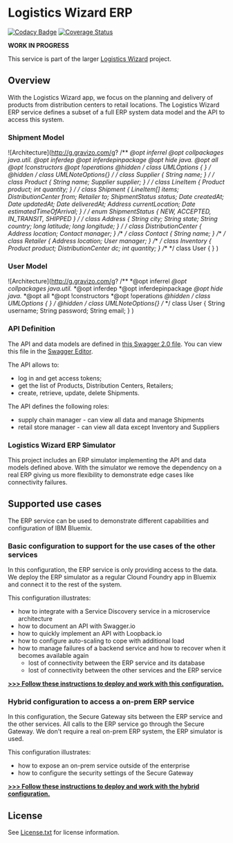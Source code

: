 # Logistics Wizard ERP

[![Codacy Badge](https://api.codacy.com/project/badge/Grade/1918ce5ef7fa4b7c95c55d4328cbaa18)](https://www.codacy.com/app/fred/logistics-wizard-erp?utm_source=github.com&amp;utm_medium=referral&amp;utm_content=IBM-Bluemix/logistics-wizard-erp&amp;utm_campaign=Badge_Grade)
[![Coverage Status](https://coveralls.io/repos/github/IBM-Bluemix/logistics-wizard-erp/badge.svg?branch=master)](https://coveralls.io/github/IBM-Bluemix/logistics-wizard-erp?branch=master)

**WORK IN PROGRESS**

This service is part of the larger [Logistics Wizard](https://github.com/IBM-Bluemix/logistics-wizard) project.

## Overview

With the Logistics Wizard app, we focus on the planning and delivery of products from distribution centers to retail locations. The Logistics Wizard ERP service defines a subset of a full ERP system data model and the API to access this system.

### Shipment Model

![Architecture](http://g.gravizo.com/g?
  /**
   *@opt inferrel
   *@opt collpackages java.util.*
   *@opt inferdep
   *@opt inferdepinpackage
   *@opt hide java.*
   *@opt all
   *@opt !constructors
   *@opt !operations
   *@hidden
   */
  class UMLOptions {
  }
  /**
   *@hidden
   */
  class UMLNoteOptions{}
  /**
   */
  class Supplier {
    String name;
  }
  /**
   */
  class Product {
    String name;
    Supplier supplier;
  }
  /**
   */
  class LineItem {
    Product product;
    int quantity;
  }
  /**
   */
  class Shipment {
    LineItem[] items;
    DistributionCenter from;
    Retailer to;
    ShipmentStatus status;
    Date createdAt;
    Date updatedAt;
    Date deliveredAt;
    Address currentLocation;
    Date estimatedTimeOfArrival;
  }
  /**
   */
  enum ShipmentStatus {
    NEW, ACCEPTED, IN_TRANSIT, SHIPPED
  }
  /**
   */
  class Address {
    String city;
    String state;
    String country;
    long latitude;
    long longitude;
  }
  /**
   */
  class DistributionCenter {
    Address location;
    Contact manager;
  }
  /**
   */
  class Contact {
    String name;
  }
  /**
   */
  class Retailer {
    Address location;
    User manager;
  }
  /**
   */
  class Inventory {
    Product product;
    DistributionCenter dc;
    int quantity;
  }
  /**
   */
  class User {
  }
)

### User Model

![Architecture](http://g.gravizo.com/g?
  /**
   *@opt inferrel
   *@opt collpackages java.util.*
   *@opt inferdep
   *@opt inferdepinpackage
   *@opt hide java.*
   *@opt all
   *@opt !constructors
   *@opt !operations
   *@hidden
   */
  class UMLOptions {
  }
  /**
   *@hidden
   */
  class UMLNoteOptions{}
  /**
   */
  class User {
    String username;
    String password;
    String email;
  }
)
### API Definition

The API and data models are defined in [this Swagger 2.0 file](spec.yaml). You can view this file in the [Swagger Editor](http://editor.swagger.io/#/?import=https://raw.githubusercontent.com/IBM-Bluemix/logistics-wizard-erp/master/spec.yaml
).

The API allows to:
* log in and get access tokens;
* get the list of Products, Distribution Centers, Retailers;
* create, retrieve, update, delete Shipments.

The API defines the following roles:
* supply chain manager - can view all data and manage Shipments
* retail store manager - can view all data except Inventory and Suppliers

### Logistics Wizard ERP Simulator

This project includes an ERP simulator implementing the API and data models defined above. With the simulator we remove the dependency on a real ERP giving us more flexibility to demonstrate edge cases like connectivity failures.

## Supported use cases

The ERP service can be used to demonstrate different capabilities and configuration of IBM Bluemix.

### Basic configuration to support for the use cases of the other services

In this configuration, the ERP service is only providing access to the data. We deploy the ERP simulator as a regular Clound Foundry app in Bluemix and connect it to the rest of the system.

This configuration illustrates:
* how to integrate with a Service Discovery service in a microservice architecture
* how to document an API with Swagger.io
* how to quickly implement an API with Loopback.io
* how to configure auto-scaling to cope with additional load
* how to manage failures of a backend service and how to recover when it becomes available again
  * lost of connectivity between the ERP service and its database
  * lost of connectivity between the other services and the ERP service

[**>>> Follow these instructions to deploy and work with this configuration.**](README-BASIC.md)

### Hybrid configuration to access a on-prem ERP service

In this configuration, the Secure Gateway sits between the ERP service and the other services. All calls to the ERP service go through the Secure Gateway. We don't require a real on-prem ERP system, the ERP simulator is used.

This configuration illustrates:
* how to expose an on-prem service outside of the enterprise
* how to configure the security settings of the Secure Gateway

[**>>> Follow these instructions to deploy and work with the hybrid configuration.**](README-HYBRID.md)

## License

See [License.txt](License.txt) for license information.

[bluemix_signup_url]: https://console.ng.bluemix.net/?cm_mmc=GitHubReadMe
